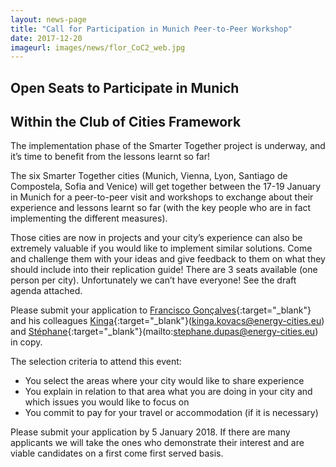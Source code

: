 ```yaml
---
layout: news-page
title: "Call for Participation in Munich Peer-to-Peer Workshop"
date: 2017-12-20
imageurl: images/news/flor_CoC2_web.jpg
---
```


<div class="multiline">
<h2><span class="ornament-news">Open Seats to Participate in Munich</span></h2>
<h2><span class="ornament-news">Within the Club of Cities Framework</span></h2>
</div>

The implementation phase of the Smarter Together project is underway, and it’s time to benefit from the lessons learnt so far!

The six Smarter Together cities (Munich, Vienna, Lyon, Santiago de Compostela, Sofia and Venice) will get together between the 17-19 January in Munich for a peer-to-peer visit and workshops to exchange about their experience and lessons learnt so far (with the key people who are in fact implementing the different measures).

Those cities are now in projects and your city’s experience can also be extremely valuable if you would like to implement similar solutions. Come and challenge them with your ideas and give feedback to them on what they should include into their replication guide!
There are 3 seats available (one person per city). Unfortunately we can’t have everyone! See the draft agenda attached.

Please submit your application to [Francisco Gonçalves](mailto:francisco.goncalves@energy-cities.eu){:target="_blank"} and his colleagues [Kinga](mailto:kinga.kovacs@energy-cities.eu){:target="_blank"}(kinga.kovacs@energy-cities.eu) and [Stéphane](mailto:stephane.dupas@energy-cities.eu){:target="_blank"}(mailto:stephane.dupas@energy-cities.eu) in copy.

The selection criteria to attend this event:
- You select the areas where your city would like to share experience
- You explain in relation to that area what you are doing in your city and which issues you would like to focus on
- You commit to pay for your travel or accommodation (if it is necessary)

Please submit your application by 5 January 2018. If there are many applicants we will take the ones who demonstrate their interest and are viable candidates on a first come first served basis.
